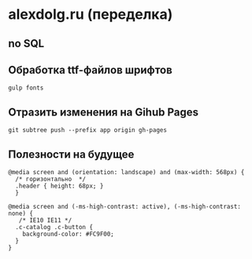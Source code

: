# alexdolg.ru (переделка)

## no SQL

## Обработка ttf-файлов шрифтов

```
gulp fonts
```

## Отразить изменения на Gihub Pages

```
git subtree push --prefix app origin gh-pages
```

## Полезности на будущее

```
@media screen and (orientation: landscape) and (max-width: 568px) {
  /* горизонтально  */
  .header { height: 68px; }
  }

@media screen and (-ms-high-contrast: active), (-ms-high-contrast: none) {
   /* IE10 IE11 */
  .c-catalog .c-button {
  	background-color: #FC9F00;
  }
}

```
